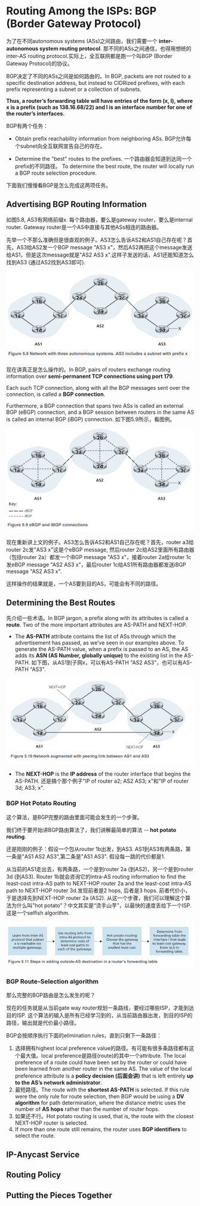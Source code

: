 # Routing Among the ISPs: BGP (Border Gateway Protocol)

为了在不同autonomous systems (ASs)之间路由，我们需要一个 **inter-autonomous system routing protocol**. 那不同的ASs之间通信，也得用想统的inter-AS routing protocol.实际上，全互联网都是跑一个叫BGP (Border Gateway Protocol)的协议。

BGP决定了不同的ASs之间是如何路由的。In BGP, packets are not routed to a specific destination address, but instead to CIDRized prefixes, with each prefix representing a subnet or a collection of subnets.

**Thus, a router’s forwarding table will have entries of the form (x, I), where x is a prefix (such as 138.16.68/22) and I is an interface number for one of the router’s interfaces.**

BGP有两个任务：
- Obtain prefix reachability information from neighboring ASs. BGP允许每个subnet向全互联网宣告自己的存在。

- Determine the "best" routes to the prefixes. 一个路由器会知道到达同一个prefix的不同路径。 To determine the best route, the router will locally run a BGP route selection procedure.

下面我们慢慢看BGP是怎么完成这两项任务。

## Advertising BGP Routing Information

如图5.8, AS3有网络前缀x. 每个路由器，要么是gateway router，要么是internal router. Gateway router是一个AS中直接与其他ASs相连的路由器。

先举一个不那么准确但是很直观的例子。AS3怎么告诉AS2和AS1自己存在呢？首先，AS3给AS2发一个BGP message "AS3 x"，然后AS2再把这个message发送给AS1，但是这次message就是"AS2 AS3 x".这样子发送的话，AS1还能知道怎么找到AS3 (通过AS2找到AS3即可).

![alt text](./images/bgp1.png)

现在讲真正是怎么操作的。In BGP, pairs of routers exchange routing information over **semi-permanent TCP connections using port 179**. 

Each such TCP connection, along with all the BGP messages sent over the connection, is called a **BGP connection**. 

Furthermore, a BGP connection that spans two ASs is called an external BGP (eBGP) connection, and a BGP session between routers in the same AS is called an internal BGP (iBGP)
connection. 如下图5.9所示，看图例。

![alt text](./images/ebgp-ibgp.png)

现在重新讲上文的例子。AS3怎么告诉AS2和AS1自己存在呢？首先，router a3给router 2c发"AS3 x"这是个eBGP message, 然后router 2c给AS2里面所有路由器（包括router 2a）都发一个iBGP message "AS3 x"，接着router 2a给router 1c发eBGP message "AS2 AS3 x"，最后router 1c给AS1所有路由器都发送iBGP message "AS2 AS3 x".

这样操作的结果就是，一个AS要到目的AS，可能会有不同的路径。


## Determining the Best Routes
先介绍一些术语。In BGP jargon, a prefix along with its attributes is called a **route**. Two of the more important attributes are AS-PATH and NEXT-HOP. 

- The **AS-PATH** attribute contains the list of ASs through which the advertisement has passed, as we’ve seen in our examples above. To generate the AS-PATH value, when a prefix is passed to an AS, the AS adds its **ASN (AS Number, globally unique)** to the existing list in the AS-PATH. 如下图，从AS1到子网x，可以有AS-PATH "AS2 AS3"，也可以有AS-PATH "AS3".

![alt text](./images/bgp-determine-routes.png)

- The **NEXT-HOP** is the **IP address** of the router interface that begins the AS-PATH. 还是搞个那个例子"IP of router a2; AS2 AS3; x"和"IP of router 3d; AS3; x".

### BGP Hot Potato Routing
这个算法，是BGP完整的路由里面可能会发生的一个步骤。

我们终于要开始讲BGP路由算法了，我们讲解最简单的算法 -- **hot potato routing**.

还是刚刚的例子：假设一个包从router 1b出发，到AS3. AS1到AS3有两条路，第一条是"AS1 AS2 AS3",第二条是"AS1 AS3". 假设每一跳的代价都是1.

从当前的AS1走出去，有两条路，一个是到router 2a (到AS2)，另一个是到router 3d (到AS3). Router 1b就会咨询它的intra-AS routing information to find the least-cost intra-AS path to NEXT-HOP router 2a and the least-cost intra-AS path to NEXT-HOP router 3d.发现前者是2 hops, 后者是3 hops. 前者代价小，于是选择先到NEXT-HOP router 2a (AS2). 从这一个步骤，我们可以理解这个算法为什么叫"hot potato"？中文其实是“烫手山芋”，以最快的速度丢给下一个ISP.这是一个selfish algorithm.

![alt text](./images/hot-potato.png)

### BGP Route-Selection algorithm
那么完整的BGP路由是怎么发生的呢？

现在的任务就是从当前gate way router规划一条路线，要经过哪些ISP，才能到达目的ISP. 这个算法的输入是所有已经学习到的，从当前路由器出发，到目的ISP的路径，输出就是代价最小路径。

BGP会按顺序执行下面的elimination rules，直到只剩下一条路径：
1. 选择拥有highest local preference value的路径。有可能有很多条路径都有这个最大值。local preference是路径(route)的其中一个attribute. The local preference of a route could have been set by the router or could have been learned from another router in the same AS. The value of the local preference attribute is a **policy decision (后面会讲)** that is left entirely **up to the AS’s network administrator**. 
2. 最短路径。The route with the **shortest AS-PATH** is selected.  If this rule were the only rule for route selection, then BGP would
be using a **DV algorithm** for path determination, where the distance metric uses the number of **AS hops** rather than the number of router hops.
3. 如果还不行。Hot potato routing is used, that is, the route with the closest NEXT-HOP router is selected.
4. If more than one route still remains, the router uses **BGP identifiers** to select the route.

## IP-Anycast Service

## Routing Policy

## Putting the Pieces Together


